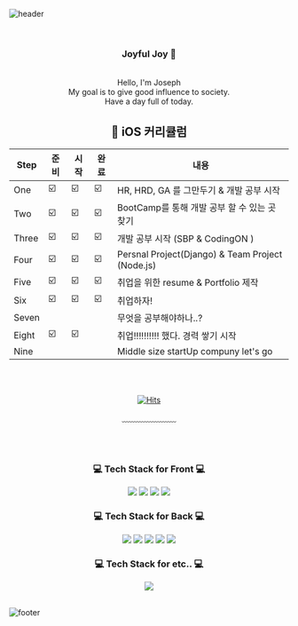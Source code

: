 ![header](https://capsule-render.vercel.app/api?type=waving&&color=gradient&height=100&section=header&fontSize=90)


<div align = "center">

<br/>
<h3>Joyful Joy 🥳</h3><br/>
Hello, I'm Joseph<br/>
My goal is to give good influence to society.<br/>
Have a day full of today.
<br/>
  
##  🍎 iOS 커리큘럼

| Step | 준비 | 시작 | 완료 | 내용 |
| ----- | -- | -- | -- |----------- |
| One | ☑️ | ☑️ | ☑️ | HR, HRD, GA 를 그만두기 & 개발 공부 시작 |
| Two | ☑️ | ☑️ | ☑️ | BootCamp를 통해 개발 공부 할 수 있는 곳 찾기  |
| Three | ☑️ | ☑️ | ☑️ | 개발 공부 시작 (SBP & CodingON ) |
| Four | ☑️ | ☑️ | ☑️ | Persnal Project(Django) & Team Project (Node.js)  |
| Five | ☑️ | ☑️ | ☑️ | 취업을 위한 resume & Portfolio 제작 |
| Six | ☑️ | ☑️ | ☑️ | 취업하자! |
| Seven |  |  |  | 무엇을 공부해야하나..?  |
| Eight | ☑️ | ☑️ |  | 취업!!!!!!!!!! 했다. 경력 쌓기 시작 |
| Nine |  |  |  | Middle size startUp compuny let's go  |

<br/><br/>


[![Hits](https://hits.seeyoufarm.com/api/count/incr/badge.svg?url=https%3A%2F%2Fgithub.com%2FMin-dong-Hyeon%2FMin-dong-Hyeon.git&count_bg=%23BBD0AB&title_bg=%235EC679&icon=bilibili.svg&icon_color=%23E7E7E7&title=hi%7E&edge_flat=true)](https://hits.seeyoufarm.com)
  
﹏﹏﹏﹏﹏﹏﹏

<br/><br/>
 
<h3>💻 Tech Stack for Front 💻</h3>
 <img src="https://img.shields.io/badge/HTML-E34F26?style=flat-square&logo=HTML5&logoColor=white"/>
 <img src="https://img.shields.io/badge/CSS-1572B6?style=flat-square&logo=CSS3&logoColor=white"/>
 <img src="https://img.shields.io/badge/JavaScript-F7DF1E?style=flat-square&logo=JavaScript&logoColor=white"/>
 <img src="https://img.shields.io/badge/Bootstrap-7952B3?style=flat-square&logo=Bootstrap&logoColor=white"/>
 
<h3>💻 Tech Stack for Back 💻</h3>
 <img src="https://img.shields.io/badge/Django-092E20?style=flat-square&logo=Django&logoColor=white"/>
 <img src="https://img.shields.io/badge/Spring-6DB33F?style=flat-square&logo=Spring&logoColor=white"/>
 <img src="https://img.shields.io/badge/Mysql-4479A1?style=flat-square&logo=Mysql&logoColor=white"/>
 <img src="https://img.shields.io/badge/MariaDB-1F305F?style=flat-square&logo=MariaDB&logoColor=white"/>
 <img src="https://img.shields.io/badge/Java-007396?style=flat-square&logo=Java&logoColor=white"/>

 
<h3>💻 Tech Stack for etc.. 💻</h3>
 <img src="https://img.shields.io/badge/Git-F05032?style=flat-square&logo=Git&logoColor=white"/>


<br/>
</div>

<br/>

![footer](https://capsule-render.vercel.app/api?type=waving&&color=gradient&height=100&section=footer&fontSize=90)




